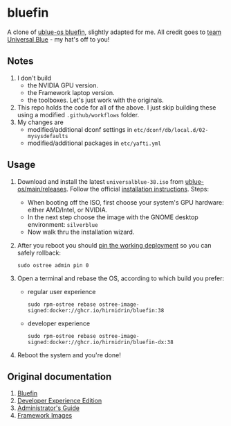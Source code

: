 # bluefin

A clone of [ublue-os bluefin](https://github.com/ublue-os/bluefin), slightly adapted for me. All credit goes to [team Universal Blue](https://universal-blue.org/) - my hat's off to you!

## Notes

1. I don't build
   * the NVIDIA GPU version.
   * the Framework laptop version.
   * the toolboxes. Let's just work with the originals.
1. This repo holds the code for all of the above. I just skip building these using a modified `.github/workflows` folder.
1. My changes are
   * modified/additional dconf settings in `etc/dconf/db/local.d/02-mysysdefaults`
   * modified/additional packages in `etc/yafti.yml`

## Usage

1. Download and install the latest `universalblue-38.iso` from [ublue-os/main/releases](https://github.com/ublue-os/main/releases). Follow the official [installation instructions](https://ublue.it/installation/). Steps:
   * When booting off the ISO, first choose your system's GPU hardware: either AMD/Intel, or NVIDIA.
   * In the next step choose the image with the GNOME desktop environment: `silverblue`
   * Now walk thru the installation wizard.

2. After you reboot you should [pin the working deployment](https://docs.fedoraproject.org/en-US/fedora-silverblue/faq/#_about_using_silverblue) so you can safely rollback:

       sudo ostree admin pin 0

3. Open a terminal and rebase the OS, according to which build you prefer:
   * regular user experience

         sudo rpm-ostree rebase ostree-image-signed:docker://ghcr.io/hirnidrin/bluefin:38

   * developer experience

         sudo rpm-ostree rebase ostree-image-signed:docker://ghcr.io/hirnidrin/bluefin-dx:38

4. Reboot the system and you're done!

## Original documentation

1. [Bluefin](https://universal-blue.org/images/bluefin/)
2. [Developer Experience Edition](https://universal-blue.org/images/bluefin/developer-experience/)
3. [Administrator's Guide](https://universal-blue.org/images/bluefin/admin/)
4. [Framework Images](https://universal-blue.org/images/bluefin/framework/)
